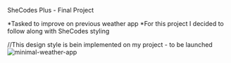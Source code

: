 SheCodes Plus - Final Project

*Tasked to improve on previous weather app
*For this project I decided to follow along with SheCodes styling

//This design style is bein implemented on my project - to be launched
  ![minimal-weather-app](https://github.com/ZantheP/my-minimal-weather-app/assets/130402164/e7e5b3f3-dfe9-4797-97c3-9b3d42387e70)
